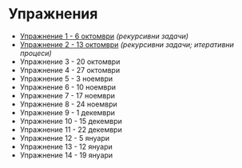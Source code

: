 Упражнения
==========
* [Упражнение 1 - 6 октомври](01/) _(рекурсивни задачи)_
* [Упражнение 2 - 13 октомври](02/) _(рекурсивни задачи; итеративни процеси)_
* Упражнение 3 - 20 октомври
* Упражнение 4 - 27 октомври
* Упражнение 5 - 3 ноември
* Упражнение 6 - 10 ноември
* Упражнение 7 - 17 ноември
* Упражнение 8 - 24 ноември
* Упражнение 9 - 1 декември
* Упражнение 10 - 15 декември
* Упражнение 11 - 22 декември
* Упражнение 12 - 5 януари
* Упражнение 13 - 12 януари
* Упражнение 14 - 19 януари
